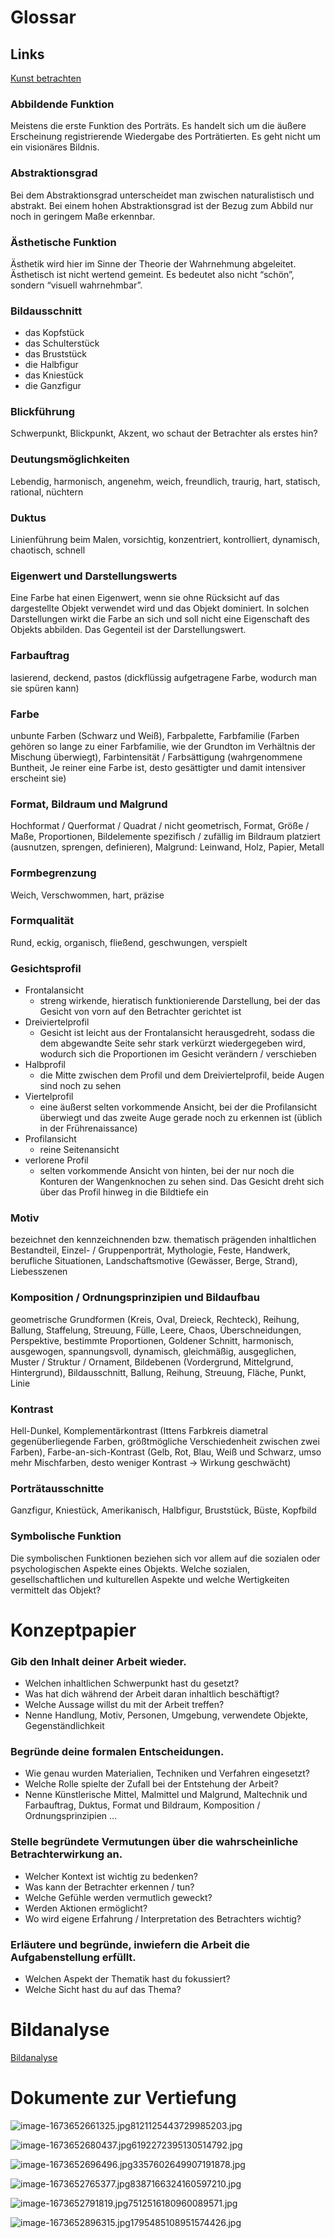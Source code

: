 # Glossar

## Links

[Kunst betrachten](https://padlet.com/Fr_C/Kunstbetrachtung)

### Abbildende Funktion

Meistens die erste Funktion des Porträts. Es handelt sich um die äußere Erscheinung registrierende Wiedergabe des Porträtierten. Es geht nicht um ein visionäres Bildnis.

### Abstraktionsgrad

Bei dem Abstraktionsgrad unterscheidet man zwischen naturalistisch und abstrakt. Bei einem hohen Abstraktionsgrad ist der Bezug zum Abbild nur noch in geringem Maße erkennbar.

### Ästhetische Funktion

Ästhetik wird hier im Sinne der Theorie der Wahrnehmung abgeleitet. Ästhetisch ist nicht wertend gemeint. Es bedeutet also nicht “schön”, sondern “visuell wahrnehmbar”.

### Bildausschnitt

- das Kopfstück
- das Schulterstück
- das Bruststück
- die Halbfigur
- das Kniestück
- die Ganzfigur

### Blickführung

Schwerpunkt, Blickpunkt, Akzent, wo schaut der Betrachter als erstes hin?

### Deutungsmöglichkeiten

Lebendig, harmonisch, angenehm, weich, freundlich, traurig, hart, statisch, rational, nüchtern

### Duktus

Linienführung beim Malen, vorsichtig, konzentriert, kontrolliert, dynamisch, chaotisch, schnell

### Eigenwert und Darstellungswerts

Eine Farbe hat einen Eigenwert, wenn sie ohne Rücksicht auf das dargestellte Objekt verwendet wird und das Objekt dominiert. In solchen Darstellungen wirkt die Farbe an sich und soll nicht eine Eigenschaft des Objekts abbilden. Das Gegenteil ist der Darstellungswert.

### Farbauftrag

lasierend, deckend, pastos (dickflüssig aufgetragene Farbe, wodurch man sie spüren kann)

### Farbe

unbunte Farben (Schwarz und Weiß), Farbpalette, Farbfamilie (Farben gehören so lange zu einer Farbfamilie, wie der Grundton im Verhältnis der Mischung überwiegt), Farbintensität / Farbsättigung (wahrgenommene Buntheit, Je reiner eine Farbe ist, desto gesättigter und damit intensiver erscheint sie)

### Format, Bildraum und Malgrund

Hochformat / Querformat / Quadrat / nicht geometrisch, Format, Größe / Maße, Proportionen, Bildelemente spezifisch / zufällig im Bildraum platziert (ausnutzen, sprengen, definieren), Malgrund: Leinwand, Holz, Papier, Metall

### Formbegrenzung

Weich, Verschwommen, hart, präzise

### Formqualität

Rund, eckig, organisch, fließend, geschwungen, verspielt

### Gesichtsprofil

- Frontalansicht
    - streng wirkende, hieratisch funktionierende Darstellung, bei der das Gesicht von vorn auf den Betrachter gerichtet ist
- Dreiviertelprofil
    - Gesicht ist leicht aus der Frontalansicht herausgedreht, sodass die dem abgewandte Seite sehr stark verkürzt wiedergegeben wird, wodurch sich die Proportionen im Gesicht verändern / verschieben
- Halbprofil
    - die Mitte zwischen dem Profil und dem Dreiviertelprofil, beide Augen sind noch zu sehen
- Viertelprofil
    - eine äußerst selten vorkommende Ansicht, bei der die Profilansicht überwiegt und das zweite Auge gerade noch zu erkennen ist (üblich in der Frührenaissance)
- Profilansicht
    - reine Seitenansicht
- verlorene Profil
    - selten vorkommende Ansicht von hinten, bei der nur noch die Konturen der Wangenknochen zu sehen sind. Das Gesicht dreht sich über das Profil hinweg in die Bildtiefe ein

### Motiv

bezeichnet den kennzeichnenden bzw. thematisch prägenden inhaltlichen Bestandteil, Einzel- / Gruppenporträt, Mythologie, Feste, Handwerk, berufliche Situationen, Landschaftsmotive (Gewässer, Berge, Strand), Liebesszenen

### Komposition / Ordnungsprinzipien und Bildaufbau

geometrische Grundformen (Kreis, Oval, Dreieck, Rechteck), Reihung, Ballung, Staffelung, Streuung, Fülle, Leere, Chaos, Überschneidungen, Perspektive, bestimmte Proportionen, Goldener Schnitt, harmonisch, ausgewogen, spannungsvoll, dynamisch, gleichmäßig, ausgeglichen, Muster / Struktur / Ornament, Bildebenen (Vordergrund, Mittelgrund, Hintergrund), Bildausschnitt, Ballung, Reihung, Streuung, Fläche, Punkt, Linie

### Kontrast

Hell-Dunkel, Komplementärkontrast (Ittens Farbkreis diametral gegenüberliegende Farben, größtmögliche Verschiedenheit zwischen zwei Farben), Farbe-an-sich-Kontrast (Gelb, Rot, Blau, Weiß und Schwarz, umso mehr Mischfarben, desto weniger Kontrast → Wirkung geschwächt)

### Porträtausschnitte

Ganzfigur, Kniestück, Amerikanisch, Halbfigur, Bruststück, Büste, Kopfbild

### Symbolische Funktion

Die symbolischen Funktionen beziehen sich vor allem auf die sozialen oder psychologischen Aspekte eines Objekts. Welche sozialen, gesellschaftlichen und kulturellen Aspekte und welche Wertigkeiten vermittelt das Objekt?

# Konzeptpapier

### Gib den Inhalt deiner Arbeit wieder.

- Welchen inhaltlichen Schwerpunkt hast du gesetzt?
- Was hat dich während der Arbeit daran inhaltlich beschäftigt?
- Welche Aussage willst du mit der Arbeit treffen?
- Nenne Handlung, Motiv, Personen, Umgebung, verwendete Objekte, Gegenständlichkeit

### Begründe deine formalen Entscheidungen.

- Wie genau wurden Materialien, Techniken und Verfahren eingesetzt?
- Welche Rolle spielte der Zufall bei der Entstehung der Arbeit?
- Nenne Künstlerische Mittel, Malmittel und Malgrund, Maltechnik und Farbauftrag, Duktus, Format und Bildraum, Komposition / Ordnungsprinzipien …

### Stelle begründete Vermutungen über die wahrscheinliche Betrachterwirkung an.

- Welcher Kontext ist wichtig zu bedenken?
- Was kann der Betrachter erkennen / tun?
- Welche Gefühle werden vermutlich geweckt?
- Werden Aktionen ermöglicht?
- Wo wird eigene Erfahrung / Interpretation des Betrachters wichtig?

### Erläutere und begründe, inwiefern die Arbeit die Aufgabenstellung erfüllt.

- Welchen Aspekt der Thematik hast du fokussiert?
- Welche Sicht hast du auf das Thema?

# Bildanalyse

[Bildanalyse](Bildanalyse.md) 

# Dokumente zur Vertiefung

![image-1673652661325.jpg8121125443729985203.jpg](Glossar/image-1673652661325.jpg8121125443729985203.jpg)

![image-1673652680437.jpg6192272395130514792.jpg](Glossar/image-1673652680437.jpg6192272395130514792.jpg)

![image-1673652696496.jpg3357602649907191878.jpg](Glossar/image-1673652696496.jpg3357602649907191878.jpg)

![image-1673652765377.jpg8387166324160597210.jpg](Glossar/image-1673652765377.jpg8387166324160597210.jpg)

![image-1673652791819.jpg7512516180960089571.jpg](Glossar/image-1673652791819.jpg7512516180960089571.jpg)

![image-1673652896315.jpg1795485108951574426.jpg](Glossar/image-1673652896315.jpg1795485108951574426.jpg)